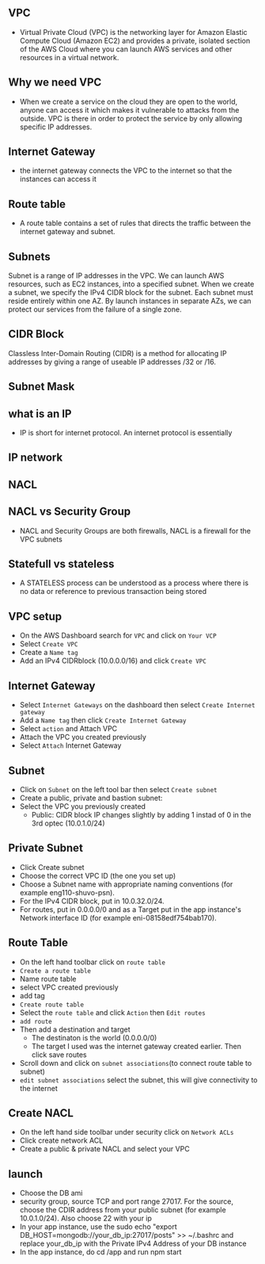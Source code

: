 ## VPC
- Virtual Private Cloud (VPC) is the networking layer for Amazon Elastic Compute Cloud (Amazon EC2) and provides a private, isolated section of the AWS Cloud where you can launch AWS services and other resources in a virtual network.

## Why we need VPC
- When we create a service on the cloud they are open to the world, anyone can access it which makes it vulnerable to attacks  from the outside. VPC is there in order to protect the service by only allowing specific IP addresses.

## Internet Gateway
- the internet gateway connects the VPC to the internet so that the instances can access it 

## Route table
- A route table contains a set of rules that directs the traffic between the internet gateway and subnet.

## Subnets
Subnet is a range of IP addresses in the VPC. We can launch AWS resources, such as EC2 instances, into a specified subnet. When we create a subnet, we specify the IPv4 CIDR block for the subnet. Each subnet must reside entirely within one AZ. By launch instances in separate AZs, we can protect our services from the failure of a single zone.

## CIDR Block
Classless Inter-Domain Routing (CIDR) is a method for allocating IP addresses by giving a range of useable IP addresses /32 or /16.

## Subnet Mask


## what is an IP
- IP is short for internet protocol. An internet protocol is essentially

## IP network

## NACL


## NACL vs Security Group
- NACL and Security Groups are both firewalls, NACL is a firewall for the VPC subnets 

## Statefull vs stateless
- A STATELESS process can be understood as a process where there is no data or reference to previous transaction being stored 

## VPC setup
- On the AWS Dashboard search for `VPC` and click on `Your VCP`
- Select `Create VPC`
- Create a `Name tag`
- Add an IPv4 CIDRblock (10.0.0.0/16) and click `Create VPC`

## Internet Gateway
- Select `Internet Gateways` on the dashboard then select `Create Internet gateway`
- Add a `Name tag` then click `Create Internet Gateway`
- Select `action` and Attach VPC
- Attach the VPC you created previously
- Select `Attach` Internet Gateway

## Subnet 
- Click on `Subnet` on the left tool bar then select `Create subnet`
- Create a public, private and bastion subnet:
- Select the VPC you previously created
   - Public: CIDR block IP changes slightly by adding 1 instad of 0 in the 3rd optec (10.0.1.0/24)

## Private Subnet
- Click Create subnet
- Choose the correct VPC ID (the one you set up)
- Choose a Subnet name with appropriate naming conventions (for example eng110-shuvo-psn).
- For the IPv4 CIDR block, put in 10.0.32.0/24.
- For routes, put in 0.0.0.0/0 and as a Target put in the app instance's Network interface ID (for example eni-08158edf754bab170).

## Route Table
- On the left hand toolbar click on `route table`
- `Create a route table`
- Name route table
- select VPC created previously
- add tag
- `Create route table`
- Select the `route table` and click `Action` then `Edit routes`
- `add route`
- Then add a destination and target
  - The destinaton is the world (0.0.0.0/0)
  - The target I used was the internet gateway created earlier. Then click save routes
- Scroll down and click on `subnet associations`(to connect route table to subnet)
- `edit subnet associations` select the subnet, this will give connectivity to the internet

## Create NACL
- On the left hand side toolbar under security click on `Network ACLs`
- Click create network ACL
- Create a public & private NACL and select your VPC

## launch
- Choose the DB ami
- security group, source TCP and port range 27017. For the source, choose the CDIR address from your public subnet (for example 10.0.1.0/24). Also choose 22 with your ip
- In your app instance, use the sudo echo "export DB_HOST=mongodb://your_db_ip:27017/posts" >> ~/.bashrc and replace your_db_ip with the Private IPv4 Address of your DB instance
- In the app instance, do cd /app and run npm start